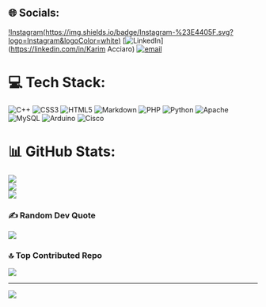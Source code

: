 
## 🌐 Socials:
[!Instagram(https://img.shields.io/badge/Instagram-%23E4405F.svg?logo=Instagram&logoColor=white)](https://instagram.com/karimacciaro) [![LinkedIn](https://img.shields.io/badge/LinkedIn-%230077B5.svg?logo=linkedin&logoColor=white)](https://linkedin.com/in/Karim Acciaro) [![email](https://img.shields.io/badge/Email-D14836?logo=gmail&logoColor=white)](mailto:karim.acciaro@protonmail.com) 

# 💻 Tech Stack:
![C++](https://img.shields.io/badge/c++-%2300599C.svg?style=for-the-badge&logo=c%2B%2B&logoColor=white) ![CSS3](https://img.shields.io/badge/css3-%231572B6.svg?style=for-the-badge&logo=css3&logoColor=white) ![HTML5](https://img.shields.io/badge/html5-%23E34F26.svg?style=for-the-badge&logo=html5&logoColor=white) ![Markdown](https://img.shields.io/badge/markdown-%23000000.svg?style=for-the-badge&logo=markdown&logoColor=white) ![PHP](https://img.shields.io/badge/php-%23777BB4.svg?style=for-the-badge&logo=php&logoColor=white) ![Python](https://img.shields.io/badge/python-3670A0?style=for-the-badge&logo=python&logoColor=ffdd54) ![Apache](https://img.shields.io/badge/apache-%23D42029.svg?style=for-the-badge&logo=apache&logoColor=white) ![MySQL](https://img.shields.io/badge/mysql-4479A1.svg?style=for-the-badge&logo=mysql&logoColor=white) ![Arduino](https://img.shields.io/badge/-Arduino-00979D?style=for-the-badge&logo=Arduino&logoColor=white) ![Cisco](https://img.shields.io/badge/cisco-%23049fd9.svg?style=for-the-badge&logo=cisco&logoColor=black)
# 📊 GitHub Stats:
![](https://github-readme-stats.vercel.app/api?username=Acciarino-XVII&theme=tokyonight&hide_border=false&include_all_commits=true&count_private=true)<br/>
![](https://nirzak-streak-stats.vercel.app/?user=Acciarino-XVII&theme=tokyonight&hide_border=false)<br/>
![](https://github-readme-stats.vercel.app/api/top-langs/?username=Acciarino-XVII&theme=tokyonight&hide_border=false&include_all_commits=true&count_private=true&layout=compact)

### ✍️ Random Dev Quote
![](https://quotes-github-readme.vercel.app/api?type=horizontal&theme=tokyonight)

### 🔝 Top Contributed Repo
![](https://github-contributor-stats.vercel.app/api?username=Acciarino-XVII&limit=5&theme=dark&combine_all_yearly_contributions=true)

---
[![](https://visitcount.itsvg.in/api?id=Acciarino-XVII&icon=10&color=12)](https://visitcount.itsvg.in)

<!-- Proudly created with GPRM ( https://gprm.itsvg.in ) -->

